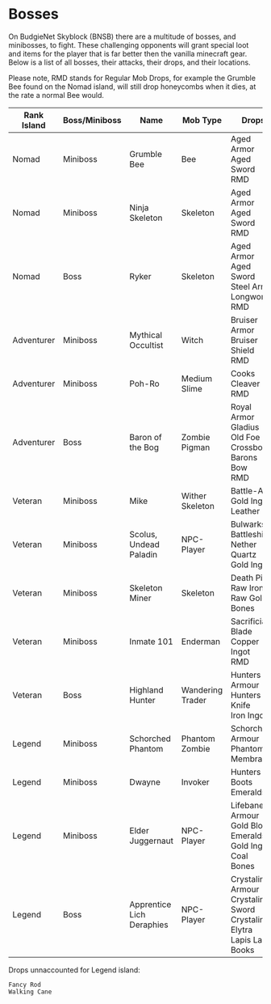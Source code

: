 # Bosses
On BudgieNet Skyblock (BNSB) there are a multitude of bosses, and minibosses, to fight. These challenging opponents will grant special loot and items for the player that is far better then the vanilla minecraft gear. Below is a list of all bosses, their attacks, their drops, and their locations.

Please note, RMD stands for Regular Mob Drops, for example the Grumble Bee found on the Nomad island, will still drop honeycombs when it dies, at the rate a normal Bee would.

| Rank Island | Boss/Miniboss | Name | Mob Type | Drops |
| ------ | ------ | ------ | ------ | ------ |
| Nomad | Miniboss | Grumble Bee | Bee | Aged Armor<br>Aged Sword<br>RMD
| Nomad | Miniboss | Ninja Skeleton | Skeleton | Aged Armor<br>Aged Sword<br>RMD |
| Nomad | Boss | Ryker | Skeleton |  Aged Armor<br>Aged Sword<br>Steel Armor<br>Longword<br>RMD |
| Adventurer | Miniboss | Mythical Occultist | Witch | Bruiser Armor<br>Bruiser Shield<br>RMD |
| Adventurer | Miniboss | Poh-Ro | Medium Slime | Cooks Cleaver<br>RMD
| Adventurer | Boss | Baron of the Bog | Zombie Pigman | Royal Armor<br>Gladius<br>Old Foe Crossbow<br>Barons Bow<br>RMD
| Veteran | Miniboss | Mike | Wither Skeleton |  Battle-Axe<br>Gold Ingots<br>Leather |
| Veteran | Miniboss | Scolus, Undead Paladin | NPC-Player | Bulwarks Battleshield<br>Nether Quartz<br>Gold Ingots |
| Veteran | Miniboss | Skeleton Miner | Skeleton | Death Pick<br>Raw Iron<br>Raw Gold<br>Bones |
| Veteran | Miniboss | Inmate 101 | Enderman | Sacrificial Blade<br>Copper Ingot<br>RMD |
| Veteran | Boss | Highland Hunter | Wandering Trader | Hunters Armour<br>Hunters Knife<br>Iron Ingots? |
| Legend | Miniboss | Schorched Phantom | Phantom<br>Zombie | Schorched Armour<br>Phantom Membranes |
| Legend | Miniboss | Dwayne | Invoker | Hunters Boots<br>Emeralds |
| Legend | Miniboss | Elder Juggernaut | NPC-Player | Lifebane Armour<br>Gold Blocks<br>Emeralds<br>Gold Ingots<br>Coal<br>Bones
| Legend | Boss | Apprentice Lich Deraphies | NPC-Player | Crystaline Armour<br>Crystaline Sword<br>Crystaline Elytra<br>Lapis Lazuli<br>Books |

Drops unnaccounted for Legend island:

```
Fancy Rod
Walking Cane
```